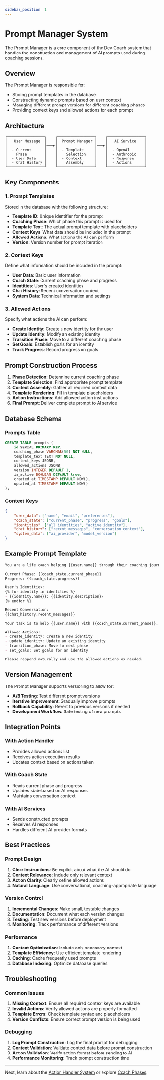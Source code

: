```yaml
---
sidebar_position: 1
---
```


# Prompt Manager System

The Prompt Manager is a core component of the Dev Coach system that handles the construction and management of AI prompts used during coaching sessions.

## Overview

The Prompt Manager is responsible for:
- Storing prompt templates in the database
- Constructing dynamic prompts based on user context
- Managing different prompt versions for different coaching phases
- Providing context keys and allowed actions for each prompt

## Architecture

```
┌─────────────────┐    ┌─────────────────┐    ┌─────────────────┐
│   User Message  │    │  Prompt Manager │    │   AI Service    │
│                 │───►│                 │───►│                 │
│  - Current      │    │  - Template     │    │  - OpenAI       │
│    Phase        │    │    Selection    │    │  - Anthropic    │
│  - User Data    │    │  - Context      │    │  - Response     │
│  - Chat History │    │    Assembly     │    │  - Actions      │
└─────────────────┘    └─────────────────┘    └─────────────────┘
```

## Key Components

### 1. Prompt Templates
Stored in the database with the following structure:
- **Template ID**: Unique identifier for the prompt
- **Coaching Phase**: Which phase this prompt is used for
- **Template Text**: The actual prompt template with placeholders
- **Context Keys**: What data should be included in the prompt
- **Allowed Actions**: What actions the AI can perform
- **Version**: Version number for prompt iteration

### 2. Context Keys
Define what information should be included in the prompt:
- **User Data**: Basic user information
- **Coach State**: Current coaching phase and progress
- **Identities**: User's created identities
- **Chat History**: Recent conversation context
- **System Data**: Technical information and settings

### 3. Allowed Actions
Specify what actions the AI can perform:
- **Create Identity**: Create a new identity for the user
- **Update Identity**: Modify an existing identity
- **Transition Phase**: Move to a different coaching phase
- **Set Goals**: Establish goals for an identity
- **Track Progress**: Record progress on goals

## Prompt Construction Process

1. **Phase Detection**: Determine current coaching phase
2. **Template Selection**: Find appropriate prompt template
3. **Context Assembly**: Gather all required context data
4. **Template Rendering**: Fill in template placeholders
5. **Action Instructions**: Add allowed action instructions
6. **Final Prompt**: Deliver complete prompt to AI service

## Database Schema

### Prompts Table
```sql
CREATE TABLE prompts (
    id SERIAL PRIMARY KEY,
    coaching_phase VARCHAR(50) NOT NULL,
    template_text TEXT NOT NULL,
    context_keys JSONB,
    allowed_actions JSONB,
    version INTEGER DEFAULT 1,
    is_active BOOLEAN DEFAULT true,
    created_at TIMESTAMP DEFAULT NOW(),
    updated_at TIMESTAMP DEFAULT NOW()
);
```

### Context Keys
```json
{
    "user_data": ["name", "email", "preferences"],
    "coach_state": ["current_phase", "progress", "goals"],
    "identities": ["all_identities", "active_identity"],
    "chat_history": ["recent_messages", "conversation_context"],
    "system_data": ["ai_provider", "model_version"]
}
```

## Example Prompt Template

```markdown
You are a life coach helping {{user.name}} through their coaching journey.

Current Phase: {{coach_state.current_phase}}
Progress: {{coach_state.progress}}

User's Identities:
{% for identity in identities %}
- {{identity.name}}: {{identity.description}}
{% endfor %}

Recent Conversation:
{{chat_history.recent_messages}}

Your task is to help {{user.name}} with {{coach_state.current_phase}}.

Allowed Actions:
- create_identity: Create a new identity
- update_identity: Update an existing identity
- transition_phase: Move to next phase
- set_goals: Set goals for an identity

Please respond naturally and use the allowed actions as needed.
```

## Version Management

The Prompt Manager supports versioning to allow for:
- **A/B Testing**: Test different prompt versions
- **Iterative Improvement**: Gradually improve prompts
- **Rollback Capability**: Revert to previous versions if needed
- **Development Workflow**: Safe testing of new prompts

## Integration Points

### With Action Handler
- Provides allowed actions list
- Receives action execution results
- Updates context based on actions taken

### With Coach State
- Reads current phase and progress
- Updates state based on AI responses
- Maintains conversation context

### With AI Services
- Sends constructed prompts
- Receives AI responses
- Handles different AI provider formats

## Best Practices

### Prompt Design
1. **Clear Instructions**: Be explicit about what the AI should do
2. **Context Relevance**: Include only relevant context
3. **Action Clarity**: Clearly define allowed actions
4. **Natural Language**: Use conversational, coaching-appropriate language

### Version Control
1. **Incremental Changes**: Make small, testable changes
2. **Documentation**: Document what each version changes
3. **Testing**: Test new versions before deployment
4. **Monitoring**: Track performance of different versions

### Performance
1. **Context Optimization**: Include only necessary context
2. **Template Efficiency**: Use efficient template rendering
3. **Caching**: Cache frequently used prompts
4. **Database Indexing**: Optimize database queries

## Troubleshooting

### Common Issues
1. **Missing Context**: Ensure all required context keys are available
2. **Invalid Actions**: Verify allowed actions are properly formatted
3. **Template Errors**: Check template syntax and placeholders
4. **Version Conflicts**: Ensure correct prompt version is being used

### Debugging
1. **Log Prompt Construction**: Log the final prompt for debugging
2. **Context Validation**: Validate context data before prompt construction
3. **Action Validation**: Verify action format before sending to AI
4. **Performance Monitoring**: Track prompt construction time

---

Next, learn about the [Action Handler System](./action-handler.md) or explore [Coach Phases](./coach-phases.md).
